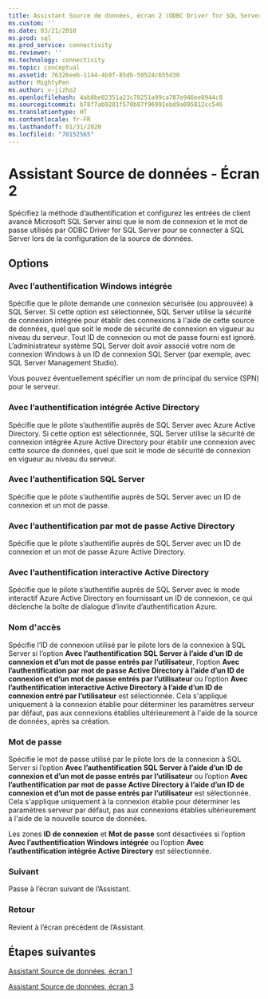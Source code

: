 ```yaml
---
title: Assistant Source de données, écran 2 (ODBC Driver for SQL Server) | Microsoft Docs
ms.custom: ''
ms.date: 03/21/2018
ms.prod: sql
ms.prod_service: connectivity
ms.reviewer: ''
ms.technology: connectivity
ms.topic: conceptual
ms.assetid: 76326eeb-1144-4b9f-85db-50524c655d30
author: MightyPen
ms.author: v-jizho2
ms.openlocfilehash: 4ab8be02351a23c78251a99ca707e946ee8944c8
ms.sourcegitcommit: b78f7ab9281f570b87f96991ebd9a095812cc546
ms.translationtype: HT
ms.contentlocale: fr-FR
ms.lasthandoff: 01/31/2020
ms.locfileid: "70152565"
---
```

# <a name="data-source-wizard-screen-2"></a>Assistant Source de données - Écran 2

Spécifiez la méthode d’authentification et configurez les entrées de client avancé Microsoft SQL Server ainsi que le nom de connexion et le mot de passe utilisés par ODBC Driver for SQL Server pour se connecter à SQL Server lors de la configuration de la source de données.

## <a name="options"></a>Options

### <a name="with-integrated-windows-authentication"></a>Avec l’authentification Windows intégrée

Spécifie que le pilote demande une connexion sécurisée (ou approuvée) à SQL Server. Si cette option est sélectionnée, SQL Server utilise la sécurité de connexion intégrée pour établir des connexions à l'aide de cette source de données, quel que soit le mode de sécurité de connexion en vigueur au niveau du serveur. Tout ID de connexion ou mot de passe fourni est ignoré. L’administrateur système SQL Server doit avoir associé votre nom de connexion Windows à un ID de connexion SQL Server (par exemple, avec SQL Server Management Studio).

Vous pouvez éventuellement spécifier un nom de principal du service (SPN) pour le serveur.

### <a name="with-active-directory-integrated-authentication"></a>Avec l’authentification intégrée Active Directory

Spécifie que le pilote s’authentifie auprès de SQL Server avec Azure Active Directory. Si cette option est sélectionnée, SQL Server utilise la sécurité de connexion intégrée Azure Active Directory pour établir une connexion avec cette source de données, quel que soit le mode de sécurité de connexion en vigueur au niveau du serveur.

### <a name="with-sql-server-authentication"></a>Avec l’authentification SQL Server

Spécifie que le pilote s’authentifie auprès de SQL Server avec un ID de connexion et un mot de passe.

### <a name="with-active-directory-password-authentication"></a>Avec l’authentification par mot de passe Active Directory

Spécifie que le pilote s’authentifie auprès de SQL Server avec un ID de connexion et un mot de passe Azure Active Directory.

### <a name="with-active-directory-interactive-authentication"></a>Avec l’authentification interactive Active Directory

Spécifie que le pilote s’authentifie auprès de SQL Server avec le mode interactif Azure Active Directory en fournissant un ID de connexion, ce qui déclenche la boîte de dialogue d’invite d’authentification Azure.

### <a name="login-id"></a>Nom d'accès

Spécifie l’ID de connexion utilisé par le pilote lors de la connexion à SQL Server si l’option **Avec l’authentification SQL Server à l’aide d’un ID de connexion et d’un mot de passe entrés par l’utilisateur**, l’option **Avec l’authentification par mot de passe Active Directory à l’aide d’un ID de connexion et d’un mot de passe entrés par l’utilisateur** ou l’option **Avec l’authentification interactive Active Directory à l’aide d’un ID de connexion entré par l’utilisateur** est sélectionnée. Cela s'applique uniquement à la connexion établie pour déterminer les paramètres serveur par défaut, pas aux connexions établies ultérieurement à l'aide de la source de données, après sa création.

### <a name="password"></a>Mot de passe

Spécifie le mot de passe utilisé par le pilote lors de la connexion à SQL Server si l’option **Avec l’authentification SQL Server à l’aide d’un ID de connexion et d’un mot de passe entrés par l’utilisateur** ou l’option **Avec l’authentification par mot de passe Active Directory à l’aide d’un ID de connexion et d’un mot de passe entrés par l’utilisateur** est sélectionnée. Cela s'applique uniquement à la connexion établie pour déterminer les paramètres serveur par défaut, pas aux connexions établies ultérieurement à l'aide de la nouvelle source de données.

Les zones **ID de connexion** et **Mot de passe** sont désactivées si l’option **Avec l’authentification Windows intégrée** ou l’option **Avec l’authentification intégrée Active Directory** est sélectionnée.

### <a name="next"></a>Suivant

Passe à l’écran suivant de l’Assistant.

### <a name="back"></a>Retour

Revient à l’écran précédent de l’Assistant.

## <a name="next-steps"></a>Étapes suivantes

[Assistant Source de données, écran 1](../../../connect/odbc/windows/dsn-wizard-1.md)

[Assistant Source de données, écran 3](../../../connect/odbc/windows/dsn-wizard-3.md)

